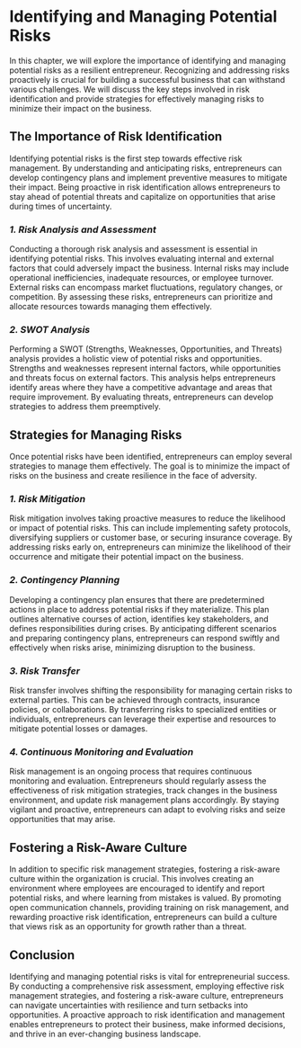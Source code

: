 Identifying and Managing Potential Risks
=================================================

In this chapter, we will explore the importance of identifying and managing potential risks as a resilient entrepreneur. Recognizing and addressing risks proactively is crucial for building a successful business that can withstand various challenges. We will discuss the key steps involved in risk identification and provide strategies for effectively managing risks to minimize their impact on the business.

**The Importance of Risk Identification**
-----------------------------------------

Identifying potential risks is the first step towards effective risk management. By understanding and anticipating risks, entrepreneurs can develop contingency plans and implement preventive measures to mitigate their impact. Being proactive in risk identification allows entrepreneurs to stay ahead of potential threats and capitalize on opportunities that arise during times of uncertainty.

### *1. Risk Analysis and Assessment*

Conducting a thorough risk analysis and assessment is essential in identifying potential risks. This involves evaluating internal and external factors that could adversely impact the business. Internal risks may include operational inefficiencies, inadequate resources, or employee turnover. External risks can encompass market fluctuations, regulatory changes, or competition. By assessing these risks, entrepreneurs can prioritize and allocate resources towards managing them effectively.

### *2. SWOT Analysis*

Performing a SWOT (Strengths, Weaknesses, Opportunities, and Threats) analysis provides a holistic view of potential risks and opportunities. Strengths and weaknesses represent internal factors, while opportunities and threats focus on external factors. This analysis helps entrepreneurs identify areas where they have a competitive advantage and areas that require improvement. By evaluating threats, entrepreneurs can develop strategies to address them preemptively.

**Strategies for Managing Risks**
---------------------------------

Once potential risks have been identified, entrepreneurs can employ several strategies to manage them effectively. The goal is to minimize the impact of risks on the business and create resilience in the face of adversity.

### *1. Risk Mitigation*

Risk mitigation involves taking proactive measures to reduce the likelihood or impact of potential risks. This can include implementing safety protocols, diversifying suppliers or customer base, or securing insurance coverage. By addressing risks early on, entrepreneurs can minimize the likelihood of their occurrence and mitigate their potential impact on the business.

### *2. Contingency Planning*

Developing a contingency plan ensures that there are predetermined actions in place to address potential risks if they materialize. This plan outlines alternative courses of action, identifies key stakeholders, and defines responsibilities during crises. By anticipating different scenarios and preparing contingency plans, entrepreneurs can respond swiftly and effectively when risks arise, minimizing disruption to the business.

### *3. Risk Transfer*

Risk transfer involves shifting the responsibility for managing certain risks to external parties. This can be achieved through contracts, insurance policies, or collaborations. By transferring risks to specialized entities or individuals, entrepreneurs can leverage their expertise and resources to mitigate potential losses or damages.

### *4. Continuous Monitoring and Evaluation*

Risk management is an ongoing process that requires continuous monitoring and evaluation. Entrepreneurs should regularly assess the effectiveness of risk mitigation strategies, track changes in the business environment, and update risk management plans accordingly. By staying vigilant and proactive, entrepreneurs can adapt to evolving risks and seize opportunities that may arise.

**Fostering a Risk-Aware Culture**
----------------------------------

In addition to specific risk management strategies, fostering a risk-aware culture within the organization is crucial. This involves creating an environment where employees are encouraged to identify and report potential risks, and where learning from mistakes is valued. By promoting open communication channels, providing training on risk management, and rewarding proactive risk identification, entrepreneurs can build a culture that views risk as an opportunity for growth rather than a threat.

**Conclusion**
--------------

Identifying and managing potential risks is vital for entrepreneurial success. By conducting a comprehensive risk assessment, employing effective risk management strategies, and fostering a risk-aware culture, entrepreneurs can navigate uncertainties with resilience and turn setbacks into opportunities. A proactive approach to risk identification and management enables entrepreneurs to protect their business, make informed decisions, and thrive in an ever-changing business landscape.

